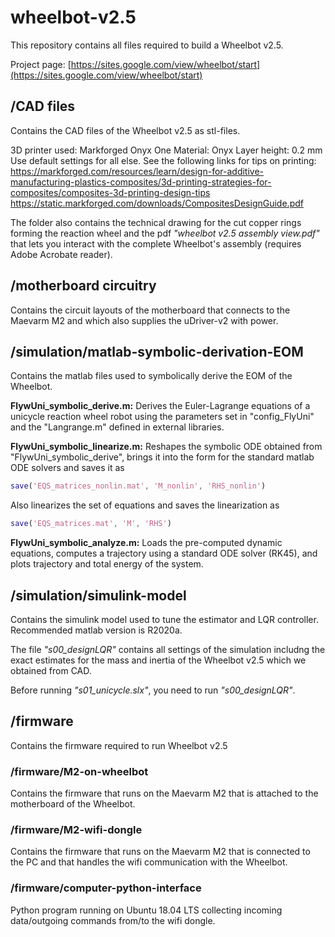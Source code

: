 # wheelbot-v2.5

This repository contains all files required to build a Wheelbot v2.5.

Project page:  [https://sites.google.com/view/wheelbot/start](https://sites.google.com/view/wheelbot/start)

## /CAD files
Contains the CAD files of the Wheelbot v2.5 as stl-files.

3D printer used: Markforged Onyx One
Material: Onyx
Layer height: 0.2 mm
Use default settings for all else.
See the following links for tips on printing:
https://markforged.com/resources/learn/design-for-additive-manufacturing-plastics-composites/3d-printing-strategies-for-composites/composites-3d-printing-design-tips
https://static.markforged.com/downloads/CompositesDesignGuide.pdf

The folder also contains the technical drawing for the cut copper rings forming the reaction wheel and the pdf *"wheelbot v2.5 assembly view.pdf"* that lets you interact with the complete Wheelbot's assembly (requires Adobe Acrobate reader).

## /motherboard circuitry
Contains the circuit layouts of the motherboard that connects to the Maevarm M2 and which also supplies the uDriver-v2 with power.

## /simulation/matlab-symbolic-derivation-EOM
Contains the matlab files used to symbolically derive the EOM of the Wheelbot.

**FlywUni_symbolic_derive.m:** Derives the Euler-Lagrange equations of a unicycle reaction wheel robot using the parameters set in "config_FlyUni" and the "Langrange.m" defined in external libraries.

**FlywUni_symbolic_linearize.m:** Reshapes the symbolic ODE obtained from "FlywUni_symbolic_derive", brings it into the form for the standard matlab ODE solvers and saves it as 
```matlab
save('EQS_matrices_nonlin.mat', 'M_nonlin', 'RHS_nonlin')
```
Also linearizes the set of equations and saves the linearization as 
```matlab
save('EQS_matrices.mat', 'M', 'RHS')
```

**FlywUni_symbolic_analyze.m:** Loads the pre-computed dynamic equations, computes a trajectory using a standard ODE solver (RK45), and plots trajectory and total energy of the system.

## /simulation/simulink-model
Contains the simulink model used to tune the estimator and LQR controller. Recommended matlab version is R2020a.

The file *"s00_designLQR"* contains all settings of the simulation includng the exact estimates for the mass and inertia of the Wheelbot v2.5 which we obtained from CAD.

Before running *"s01_unicycle.slx"*, you need to run *"s00_designLQR"*.

## /firmware
Contains the firmware required to run Wheelbot v2.5

### /firmware/M2-on-wheelbot
Contains the firmware that runs on the Maevarm M2 that is attached to the motherboard of the Wheelbot.

### /firmware/M2-wifi-dongle
Contains the firmware that runs on the Maevarm M2 that is connected to the PC and that handles the wifi communication with the Wheelbot.

### /firmware/computer-python-interface
Python program running on Ubuntu 18.04 LTS collecting incoming data/outgoing commands from/to the wifi dongle.


